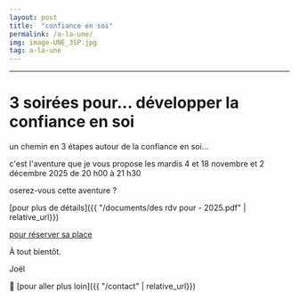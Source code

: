 ```yaml
---
layout: post
title:  "confiance en soi"
permalink: /a-la-une/
img: image-UNE_3SP.jpg
tag: a-la-une
---
```

****

# 3 soirées pour... développer la confiance en soi

un chemin en 3 étapes autour de la confiance en soi...

c'est l'aventure que je vous propose les mardis 4 et 18 novembre et 2 décembre 2025 de 20 h00 à 21 h30

oserez-vous cette aventure ?

[pour plus de détails]({{ "/documents/des rdv pour - 2025.pdf"  | relative_url}})

[pour réserver sa place]([https://framaforms.org/3-soirees-pour-developper-la-confiance-en-soi-frinscription-2025-1641895931])

À tout bientôt.

Joël



👣 [pour aller plus loin]({{ "/contact"  | relative_url}})
